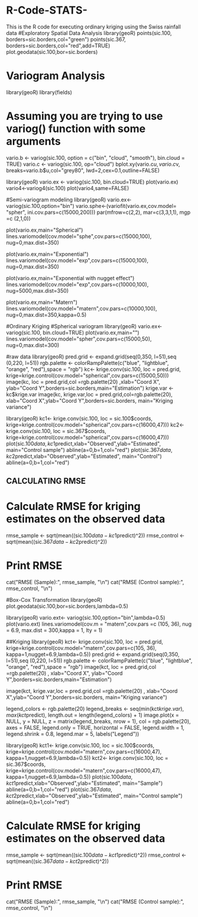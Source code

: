 # R-Code-STATS-
This is the R code for executing ordinary kriging using the Swiss rainfall data
#Exploratory Spatial Data Analysis
library(geoR)
points(sic.100, borders=sic.borders,col="green")
points(sic.367, borders=sic.borders,col="red",add=TRUE)
plot.geodata(sic.100,bor=sic.borders)


# Variogram Analysis
library(geoR)
library(fields)
# Assuming you are trying to use variog() function with some arguments
vario.b <- variog(sic.100, option = c("bin", "cloud", "smooth"), bin.cloud = TRUE)
vario.c <- variog(sic.100, op="cloud")
bplot.xy(vario.c$u,vario.c$v, breaks=vario.b$u,col="grey80", lwd=2,cex=0.1,outline=FALSE)
 
library(geoR)
vario.ex <- variog(sic.100, bin.cloud=TRUE)
plot(vario.ex)
vario4<-variog4(sic.100)
plot(vario4,same=FALSE)

#Semi-variogram modeling
library(geoR)
vario.ex<- variog(sic.100,option="bin")
vario.sphe<-(variofit(vario.ex,cov.model= "spher", ini.cov.pars=c(15000,200)))
par(mfrow=c(2,2), mar=c(3,3,1,1), mgp =c (2,1,0))

plot(vario.ex,main="Spherical")
lines.variomodel(cov.model="sphe",cov.pars=c(15000,100), nug=0,max.dist=350)

plot(vario.ex,main="Exponential")
lines.variomodel(cov.model="exp",cov.pars=c(15000,100), nug=0,max.dist=350)

plot(vario.ex,main="Exponential with nugget effect")
lines.variomodel(cov.model="exp",cov.pars=c(10000,100), nug=5000,max.dist=350)

plot(vario.ex,main="Matern")
lines.variomodel(cov.model="matern",cov.pars=c(10000,100), nug=0,max.dist=350,kappa=0.5)


#Ordinary Kriging
#Spherical variogram
library(geoR)
vario.ex<- variog(sic.100, bin.cloud=TRUE)
plot(vario.ex,main="")
lines.variomodel(cov.model="spher",cov.pars=c(15000,50), nug=0,max.dist=300)

#raw data
library(geoR)
pred.grid <- expand.grid(seq(0,350, l=51),seq (0,220, l=51))
rgb.palette <- colorRampPalette(c("blue", "lightblue",
                                  "orange", "red"),space = "rgb")
kc<- krige.conv(sic.100, loc = pred.grid,
                krige=krige.control(cov.model="spherical",cov.pars=c(15000,50)))
image(kc, loc = pred.grid,col =rgb.palette(20) ,xlab="Coord X",
      ylab="Coord Y",borders=sic.borders,main="Estimation")
krige.var <- kc$krige.var
image(kc, krige.var,loc = pred.grid,col=rgb.palette(20),
      xlab="Coord X",ylab="Coord Y",borders=sic.borders,
      main="Kriging variance")

library(geoR)
kc1<- krige.conv(sic.100, loc = sic.100$coords,
                 krige=krige.control(cov.model="spherical",cov.pars=c(16000,47)))
kc2<- krige.conv(sic.100, loc = sic.367$coords,
                 krige=krige.control(cov.model="spherical",cov.pars=c(16000,47)))
plot(sic.100$data,kc1$predict,xlab="Observed",ylab="Estimated",
     main="Control sample")
abline(a=0,b=1,col="red")
plot(sic.367$data,kc2$predict,xlab="Observed",ylab="Estimated",
     main="Control")
abline(a=0,b=1,col="red")

## CALCULATING RMSE
# Calculate RMSE for kriging estimates on the observed data
rmse_sample <- sqrt(mean((sic.100$data - kc1$predict)^2))
rmse_control <- sqrt(mean((sic.367$data - kc2$predict)^2))

# Print RMSE
cat("RMSE (Sample):", rmse_sample, "\n")
cat("RMSE (Control sample):", rmse_control, "\n")


#Box-Cox Transformation 
library(geoR)
plot.geodata(sic.100,bor=sic.borders,lambda=0.5)

library(geoR)
vario.ext<- variog(sic.100,option="bin",lambda=0.5)
plot(vario.ext)
lines.variomodel(cov.m = "matern",cov.pars =c (105, 36), nug = 6.9,
                 max.dist = 300,kappa = 1, lty = 1)

##Kriging
library(geoR)
kct<- krige.conv(sic.100, loc = pred.grid,
                 krige=krige.control(cov.model="matern",cov.pars=c(105, 36),
                                     kappa=1,nugget=6.9,lambda=0.5))
pred.grid <- expand.grid(seq(0,350, l=51),seq (0,220, l=51))
rgb.palette <- colorRampPalette(c("blue", "lightblue",
                                  "orange", "red"),space = "rgb")
image(kct, loc = pred.grid,col =rgb.palette(20) , xlab="Coord X",
      ylab="Coord Y",borders=sic.borders,main="Estimation")


image(kct, krige.var,loc = pred.grid,col =rgb.palette(20) ,
      xlab="Coord X",ylab="Coord Y",borders=sic.borders,
      main="Kriging variance")


legend_colors <- rgb.palette(20)
legend_breaks <- seq(min(kct$krige.var), max(kct$predict), length.out = length(legend_colors) + 1)
image.plot(x = NULL, y = NULL, z = matrix(legend_breaks, nrow = 1), col = rgb.palette(20),
           axes = FALSE, legend.only = TRUE, horizontal = FALSE, legend.width = 1, legend.shrink = 0.8,
           legend.mar = 5, labels("Legend"))
           



library(geoR)
kct1<- krige.conv(sic.100, loc = sic.100$coords,
                  krige=krige.control(cov.model="matern",cov.pars=c(16000,47),
                                      kappa=1,nugget=6.9,lambda=0.5))
kct2<- krige.conv(sic.100, loc = sic.367$coords,
                  krige=krige.control(cov.model="matern",cov.pars=c(16000,47),
                                      kappa=1,nugget=6.9,lambda=0.5))
plot(sic.100$data,kct1$predict,xlab="Observed",ylab="Estimated",
     main="Sample")
abline(a=0,b=1,col="red")
plot(sic.367$data,kct2$predict,xlab="Observed",ylab="Estimated",
     main="Control sample")
abline(a=0,b=1,col="red")

# Calculate RMSE for kriging estimates on the observed data
rmse_sample <- sqrt(mean((sic.100$data - kct1$predict)^2))
rmse_control <- sqrt(mean((sic.367$data - kct2$predict)^2))

# Print RMSE
cat("RMSE (Sample):", rmse_sample, "\n")
cat("RMSE (Control sample):", rmse_control, "\n")
